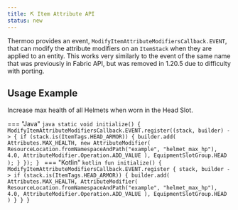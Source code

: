 ```yaml
---
title: ⛏️ Item Attribute API
status: new
---
```


Thermoo provides an event, `ModifyItemAttributeModifiersCallback.EVENT`, that can modify the attribute modifiers on an `ItemStack` when they are applied to an entity. This works very similarly to the event of the same name that was previously in Fabric API, but was removed in 1.20.5 due to difficulty with porting.

## Usage Example

Increase max health of all Helmets when worn in the Head Slot.

=== "Java"
    ```java
    static void initialize() {
        ModifyItemAttributeModifiersCallback.EVENT.register((stack, builder) -> {
            if (stack.is(ItemTags.HEAD_ARMOR)) {
                builder.add(
                        Attributes.MAX_HEALTH,
                        new AttributeModifier(
                                ResourceLocation.fromNamespaceAndPath("example", "helmet_max_hp"),
                                4.0,
                                AttributeModifier.Operation.ADD_VALUE
                        ),
                        EquipmentSlotGroup.HEAD
                );
            }
        });
    }
    ```
=== "Kotlin"
    ```kotlin
    fun initialize() {
        ModifyItemAttributeModifiersCallback.EVENT.register { stack, builder ->
            if (stack.is(ItemTags.HEAD_ARMOR)) {
                builder.add(
                        Attributes.MAX_HEALTH,
                        AttributeModifier(
                                ResourceLocation.fromNamespaceAndPath("example", "helmet_max_hp"),
                                4.0,
                                AttributeModifier.Operation.ADD_VALUE
                        ),
                        EquipmentSlotGroup.HEAD
                )
            }
        }
    }
    ```
